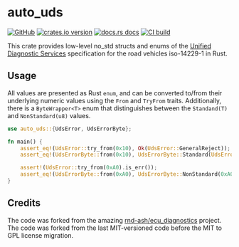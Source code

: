 # auto_uds

[![GitHub](https://img.shields.io/badge/github-nyurik/auto_uds-8da0cb?logo=github)](https://github.com/nyurik/auto_uds)
[![crates.io version](https://img.shields.io/crates/v/auto_uds.svg)](https://crates.io/crates/auto_uds)
[![docs.rs docs](https://docs.rs/auto_uds/badge.svg)](https://docs.rs/auto_uds)
[![CI build](https://github.com/nyurik/auto_uds/workflows/CI/badge.svg)](https://github.com/nyurik/auto_uds/actions)

This crate provides low-level no_std structs and enums of the [Unified Diagnostic Services](https://en.wikipedia.org/wiki/Unified_Diagnostic_Services) specification for the road vehicles iso-14229-1 in Rust.

## Usage
All values are presented as Rust `enum`, and can be converted to/from their underlying numeric values using the `From` and `TryFrom` traits.  Additionally, there is a `ByteWrapper<T>` enum that distinguishes between the `Standand(T)` and `NonStandard(u8)` values.

```rust
use auto_uds::{UdsError, UdsErrorByte};

fn main() {
    assert_eq!(UdsError::try_from(0x10), Ok(UdsError::GeneralReject));
    assert_eq!(UdsErrorByte::from(0x10), UdsErrorByte::Standard(UdsError::GeneralReject));

    assert!(UdsError::try_from(0xA0).is_err());
    assert_eq!(UdsErrorByte::from(0xA0), UdsErrorByte::NonStandard(0xA0));
}
```


## Credits
The code was forked from the amazing [rnd-ash/ecu_diagnostics](https://github.com/rnd-ash/ecu_diagnostics) project. The code was forked from the last MIT-versioned code before the MIT to GPL license migration.
